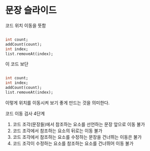 # 문장 슬라이드

코드 위치 이동을 뜻함

```dart

int count;
addCount(count);
int index;
list.removeAt(index);

```

이 코드 보단

```dart

int count;
int index;
addCount(count);
list.removeAt(index);

```

이렇게 위치를 이동시켜 보기 좋게 만드는 것을 의미한다.

코드 이동 검사 4단계

1. 코드 조각(문장들)에서 참조하는 요소를 선언하는 문장 앞으로 이동 불가
2. 코드 조각에서 참조하는 요소의 뒤로는 이동 불가
3. 코드 조각에서 참조하는 요소를 수정하는 문장을 건너뛰는 이동은 불가
4. 코드 조각이 수정하는 요소를 참조하는 요소를 건너뛰어 이동 불가
